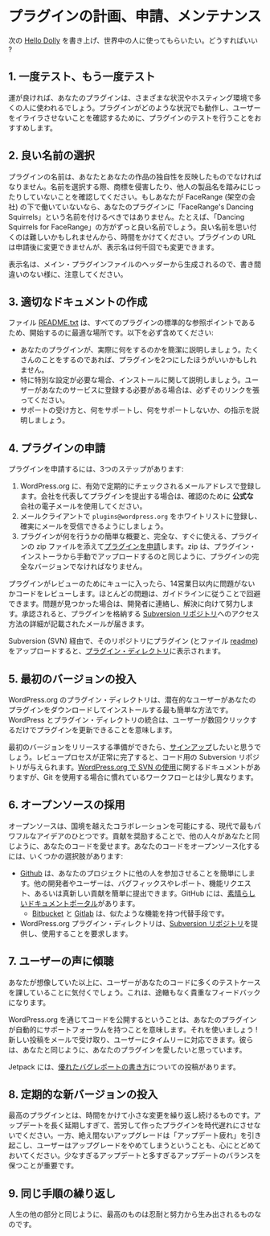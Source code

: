 <!--
# Planning, Submitting, and Maintaining Plugins
-->

# プラグインの計画、申請、メンテナンス

<!--
You've written the next [Hello Dolly](https://wordpress.org/plugins/hello-dolly/) and you want the world to use it. What should you do?
-->

次の [Hello Dolly](https://ja.wordpress.org/plugins/hello-dolly/) を書き上げ、世界中の人に使ってもらいたい。どうすればいい ?

<!--
## 1. Test once and test again
-->

## 1. 一度テスト、もう一度テスト

<!--
With any luck, your plugin will be used by lots of people in many different situations and hosting environments. You'll want to make sure you've tested your plugin to make sure it works in any situation and doesn't frustrate your users.
-->

運が良ければ、あなたのプラグインは、さまざまな状況やホスティング環境で多くの人に使われるでしょう。プラグインがどのような状況でも動作し、ユーザーをイライラさせないことを確認するために、プラグインのテストを行うことをおすすめします。

<!--
## 2. Pick a good name
-->

## 2. 良い名前の選択

<!--
A plugin name should reflect the uniqueness of you and your work. When you pick a name, make sure you're not violating trademarks or stomping on someone else's product names. If you're not working for FaceRange (a fake company), you shouldn't name your plugin "FaceRange's Dancing Squirrels" after all. A much better name would be ‘Dancing Squirrels for FaceRange' for example. It can be hard to come up with a good name, so take your time. Your plugin URL cannot be changed after you submit it, but the display name can change a thousand times.
-->

プラグインの名前は、あなたとあなたの作品の独自性を反映したものでなければなりません。名前を選択する際、商標を侵害したり、他人の製品名を踏みにじったりしていないことを確認してください。もしあなたが FaceRange (架空の会社) の下で働いていないなら、あなたのプラグインに「FaceRange's Dancing Squirrels」という名前を付けるべきではありません。たとえば、「Dancing Squirrels for FaceRange」の方がずっと良い名前でしょう。良い名前を思い付くのは難しいかもしれませんから、時間をかけてください。プラグインの URL は申請後に変更できませんが、表示名は何千回でも変更できます。

<!--
Display names are generated from the headers in the main plugin file so mind your Ps and Qs.
-->

表示名は、メイン・プラグインファイルのヘッダーから生成されるので、書き間違いのない様に、注意してください。

<!--
## 3. Write great documentation
-->

## 3. 適切なドキュメントの作成

<!--
A [README.txt](https://wordpress.org/plugins/developers/#readme) file is the best place to start, as it's a standard reference point for all plugins. You'll want to make sure you include:
-->

ファイル [README.txt](https://ja.wordpress.org/plugins/developers/#readme) は、すべてのプラグインの標準的な参照ポイントであるため、開始するのに最適な場所です。以下を必ず含めてください:

<!--
- A concise description of what your plugin actually does. If it does a lot, it might be better as two plugins.
- Installation instructions, especially if there's special configuration to be done. If a user needs to register with your service, make sure you link to it.
- Directions on how to get support, and what you do and do not support.
-->

- あなたのプラグインが、実際に何をするのかを簡潔に説明しましょう。たくさんのことをするのであれば、プラグインを2つにしたほうがいいかもしれません。
- 特に特別な設定が必要な場合、インストールに関して説明しましょう。ユーザーがあなたのサービスに登録する必要がある場合は、必ずそのリンクを張ってください。
- サポートの受け方と、何をサポートし、何をサポートしないか、の指示を説明しましょう。

<!--
## 4. Submit your plugin
-->

## 4. プラグインの申請

<!--
In order to submit a plugin, there are three steps:
-->

プラグインを申請するには、3つのステップがあります:

<!--
1. Register on WordPress.org with a valid, regularly checked email address. If you are submitting a plugin on behalf of a company, use an **official** company email for verification.
2. Whitelist `plugins@wordpress.org` in your email client to ensure you receive email communications.
3. [Submit your plugin](https://wordpress.org/plugins/developers/add/) with a brief overview of what it does and a complete, ready to go, zip of the plugin. The zip must be the complete version of your plugin, just like you would use to manually upload via the plugin installer.
-->

1. WordPress.org に、有効で定期的にチェックされるメールアドレスで登録します。会社を代表してプラグインを提出する場合は、確認のために **公式な** 会社の電子メールを使用してください。
2. メールクライアントで `plugins@wordpress.org` をホワイトリストに登録し、確実にメールを受信できるようにしましょう。
3. プラグインが何を行うかの簡単な概要と、完全な、すぐに使える、プラグインの zip ファイルを添えて[プラグインを申請](https://ja.wordpress.org/plugins/developers/add/)します。zip は、プラグイン・インストーラから手動でアップロードするのと同じように、プラグインの完全なバージョンでなければなりません。

<!--
Once a plugin is queued for review, we will review the code for any issues within 14 business days. Most of the issues can be avoided by following the guidelines. If we do find issues, we will contact the developer(s), and work towards a resolution. Once approved, you'll receive an email with details as to how to access to a [Subversion Repository](https://developer.wordpress.org/plugins/wordpress-org/how-to-use-subversion/) where you'll store your plugin.
-->

プラグインがレビューのためにキューに入ったら、14営業日以内に問題がないかコードをレビューします。ほとんどの問題は、ガイドラインに従うことで回避できます。問題が見つかった場合は、開発者に連絡し、解決に向けて努力します。承認されると、プラグインを格納する [Subversion リポジトリ](https://ja.wordpress.org/team/handbook/plugin-development/wordpress-org/how-to-use-subversion/)へのアクセス方法の詳細が記載されたメールが届きます。

<!--
After you upload your plugin (and a [readme file](https://wordpress.org/plugins/developers/#readme)) in that repository via SVN, it will appear on the [plugin directory](https://wordpress.org/plugins/).
-->

Subversion (SVN) 経由で、そのリポジトリにプラグイン (とファイル [readme](https://ja.wordpress.org/plugins/developers/#readme)) をアップロードすると、[プラグイン・ディレクトリ](https://ja.wordpress.org/plugins/)に表示されます。

<!--
## 5. Push out the first version
-->

## 5. 最初のバージョンの投入

<!--
The WordPress.org plugins directory is the easiest way for potential users to download and install your plugin. WordPress' integration with the plugin directory means your plugin can be updated by the user in a couple of clicks.
-->

WordPress.org のプラグイン・ディレクトリは、潜在的なユーザーがあなたのプラグインをダウンロードしてインストールする最も簡単な方法です。WordPress とプラグイン・ディレクトリの統合は、ユーザーが数回クリックするだけでプラグインを更新できることを意味します。

<!--
When you're ready to release your first version, you'll want to [sign up](https://wordpress.org/plugins/developers/add/). After a review process is completed successfully, you'll be granted a Subversion Repository for your code. We have documentation about [using SVN on WordPress.org](https://developer.wordpress.org/plugins/wordpress-org/how-to-use-subversion/), which is a slightly different workflow than you may be familiar with if you use GIT.
-->

最初のバージョンをリリースする準備ができたら、[サインアップ](https://ja.wordpress.org/plugins/developers/add/)したいと思うでしょう。レビュープロセスが正常に完了すると、コード用の Subversion リポジトリが与えられます。[WordPress.org で SVN の使用](https://ja.wordpress.org/team/handbook/plugin-development/wordpress-org/how-to-use-subversion/)に関するドキュメントがありますが、Git を使用する場合に慣れているワークフローとは少し異なります。

<!--
## 6. Embrace open source
-->

## 6. オープンソースの採用

<!--
Open source is one of the most powerful ideas of our time because it empowers collaboration across borders. By encouraging contributions, you're allowing others to love your code as much as you do. There are several options to open source your code:
-->

オープンソースは、国境を越えたコラボレーションを可能にする、現代で最もパワフルなアイデアのひとつです。貢献を奨励することで、他の人々があなたと同じように、あなたのコードを愛せます。あなたのコードをオープンソース化するには、いくつかの選択肢があります:

<!--
- [Github](https://github.com/) makes it simple to get others involved with your project. Other developers and users can submit bug fixes or reports, feature requests, or brand new contributions easily. Github has a [great documentation portal](https://support.github.com/).
	- [Bitbucket](https://bitbucket.org/) and [Gitlab](https://about.gitlab.com/) are alternatives with similar features.
- The WordPress.org Plugin Directory provides and requires you to use a [Subversion repository](https://developer.wordpress.org/plugins/wordpress-org/how-to-use-subversion/).
-->

- [Github](https://github.com/) は、あなたのプロジェクトに他の人を参加させることを簡単にします。他の開発者やユーザーは、バグフィックスやレポート、機能リクエスト、あるいは真新しい貢献を簡単に提出できます。GitHub には、[素晴らしいドキュメントポータル](https://support.github.com/)があります。
	- [Bitbucket](https://bitbucket.org/) と [Gitlab](https://about.gitlab.com/) は、似たような機能を持つ代替手段です。
- WordPress.org プラグイン・ディレクトリは、[Subversion リポジトリ](https://ja.wordpress.org/team/handbook/plugin-development/wordpress-org/how-to-use-subversion/)を提供し、使用することを要求します。

<!--
## 7. Listen to your users
-->

## 7. ユーザーの声に傾聴

<!--
You'll often find that your users put your code through many more test cases than you could've imagined. This can be tremendously valuable feedback.
-->

あなたが想像していた以上に、ユーザーがあなたのコードに多くのテストケースを課していることに気付くでしょう。これは、途轍もなく貴重なフィードバックになります。

<!--
Releasing your code through WordPress.org means your plugin automatically has a support forum. Use it! You can subscribe to receive new posts by email and respond to your users in a timely manner. They just want to love your plugin as much as you do.
-->

WordPress.org を通じてコードを公開するということは、あなたのプラグインが自動的にサポートフォーラムを持つことを意味します。それを使いましょう ! 新しい投稿をメールで受け取り、ユーザーにタイムリーに対応できます。彼らは、あなたと同じように、あなたのプラグインを愛したいと思っています。

<!--
Jetpack has a post you can point to about [writing great bug reports](https://jetpack.com/blog/how-to-write-a-great-bug-report/).
-->

Jetpack には、[優れたバグレポートの書き方](https://jetpack.com/blog/how-to-write-a-great-bug-report/)についての投稿があります。

<!--
## 8. Regularly push new versions
-->

## 8. 定期的な新バージョンの投入

<!--
The best plugins are the ones that keep iterating over time, pushing small changes along the way. Don't let your hard work go stale by waiting too long to update. Keep in mind, constant upgrades can cause ‘Update Fatigue' and users will stop upgrading. Keeping a balance between too few updates and too many updates is important.
-->

最高のプラグインとは、時間をかけて小さな変更を繰り返し続けるものです。アップデートを長く延期しすぎて、苦労して作ったプラグインを時代遅れにさせないでください。一方、絶え間ないアップグレードは「アップデート疲れ」を引き起こし、ユーザーはアップグレードをやめてしまうということも、心にとどめておいてください。少なすぎるアップデートと多すぎるアップデートのバランスを保つことが重要です。

<!--
## 9. Rinse and repeat
-->

## 9. 同じ手順の繰り返し

<!--
Like in other parts of life, the best things come from patience and hard work.
-->

人生の他の部分と同じように、最高のものは忍耐と努力から生み出されるものなのです。

